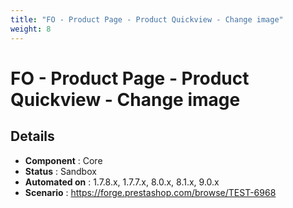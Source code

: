 ```yaml
---
title: "FO - Product Page - Product Quickview - Change image"
weight: 8
---
```


# FO - Product Page - Product Quickview - Change image
## Details
* **Component** : Core
* **Status** : Sandbox
* **Automated on** : 1.7.8.x, 1.7.7.x, 8.0.x, 8.1.x, 9.0.x
* **Scenario** : https://forge.prestashop.com/browse/TEST-6968

